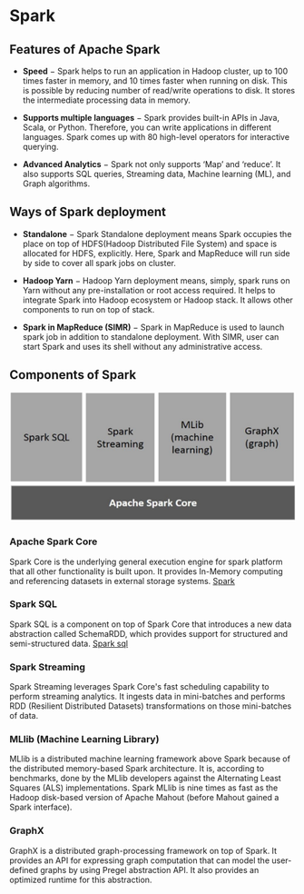 # Spark

## Features of Apache Spark

* **Speed** − Spark helps to run an application in Hadoop cluster, up to 100 times faster in memory, and 10 times faster when running on disk. This is possible by reducing number of read/write operations to disk. It stores the intermediate processing data in memory.

* **Supports multiple languages** − Spark provides built-in APIs in Java, Scala, or Python. Therefore, you can write applications in different languages. Spark comes up with 80 high-level operators for interactive querying.

* **Advanced Analytics** − Spark not only supports ‘Map’ and ‘reduce’. It also supports SQL queries, Streaming data, Machine learning (ML), and Graph algorithms.

## Ways of Spark deployment

* **Standalone** − Spark Standalone deployment means Spark occupies the place on top of HDFS(Hadoop Distributed File System) and space is allocated for HDFS, explicitly. Here, Spark and MapReduce will run side by side to cover all spark jobs on cluster.

* **Hadoop Yarn** − Hadoop Yarn deployment means, simply, spark runs on Yarn without any pre-installation or root access required. It helps to integrate Spark into Hadoop ecosystem or Hadoop stack. It allows other components to run on top of stack.

* **Spark in MapReduce (SIMR)** − Spark in MapReduce is used to launch spark job in addition to standalone deployment. With SIMR, user can start Spark and uses its shell without any administrative access.

## Components of Spark

![](components_of_spark.jpg)

### Apache Spark Core
Spark Core is the underlying general execution engine for spark platform that all other functionality is built upon. It provides In-Memory computing and referencing datasets in external storage systems.
[Spark](./spark.md)

### Spark SQL
Spark SQL is a component on top of Spark Core that introduces a new data abstraction called SchemaRDD, which provides support for structured and semi-structured data.
[Spark sql](./spark_sql.md)

### Spark Streaming
Spark Streaming leverages Spark Core's fast scheduling capability to perform streaming analytics. It ingests data in mini-batches and performs RDD (Resilient Distributed Datasets) transformations on those mini-batches of data.

### MLlib (Machine Learning Library)
MLlib is a distributed machine learning framework above Spark because of the distributed memory-based Spark architecture. It is, according to benchmarks, done by the MLlib developers against the Alternating Least Squares (ALS) implementations. Spark MLlib is nine times as fast as the Hadoop disk-based version of Apache Mahout (before Mahout gained a Spark interface).

### GraphX
GraphX is a distributed graph-processing framework on top of Spark. It provides an API for expressing graph computation that can model the user-defined graphs by using Pregel abstraction API. It also provides an optimized runtime for this abstraction.
